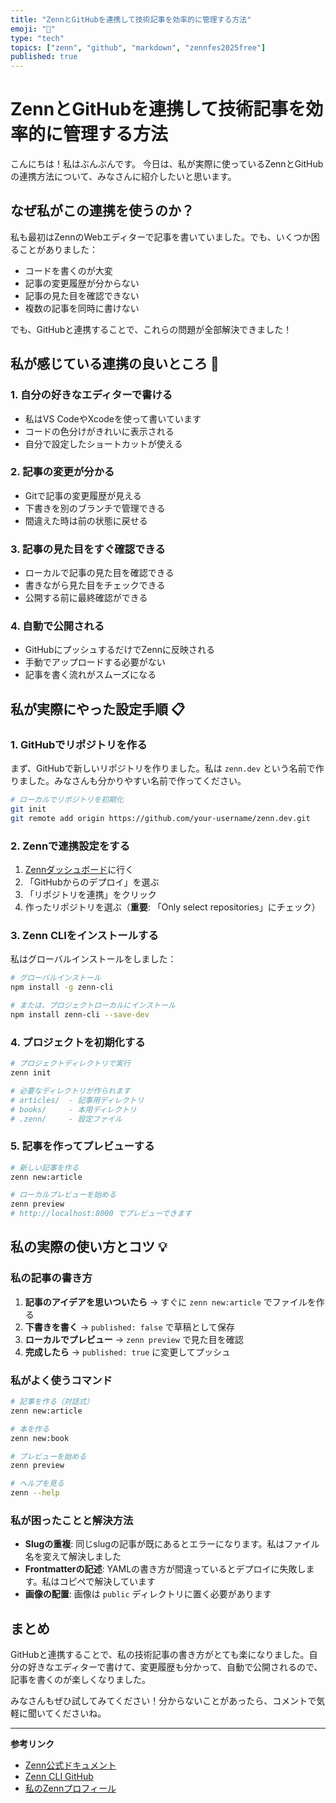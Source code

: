 ```yaml
---
title: "ZennとGitHubを連携して技術記事を効率的に管理する方法"
emoji: "📱"
type: "tech"
topics: ["zenn", "github", "markdown", "zennfes2025free"]
published: true
---
```


# ZennとGitHubを連携して技術記事を効率的に管理する方法

こんにちは！私はぶんぶんです。
今日は、私が実際に使っているZennとGitHubの連携方法について、みなさんに紹介したいと思います。

## なぜ私がこの連携を使うのか？

私も最初はZennのWebエディターで記事を書いていました。でも、いくつか困ることがありました：

- コードを書くのが大変
- 記事の変更履歴が分からない
- 記事の見た目を確認できない
- 複数の記事を同時に書けない

でも、GitHubと連携することで、これらの問題が全部解決できました！

## 私が感じている連携の良いところ 🎯

### 1. 自分の好きなエディターで書ける
- 私はVS CodeやXcodeを使って書いています
- コードの色分けがきれいに表示される
- 自分で設定したショートカットが使える

### 2. 記事の変更が分かる
- Gitで記事の変更履歴が見える
- 下書きを別のブランチで管理できる
- 間違えた時は前の状態に戻せる

### 3. 記事の見た目をすぐ確認できる
- ローカルで記事の見た目を確認できる
- 書きながら見た目をチェックできる
- 公開する前に最終確認ができる

### 4. 自動で公開される
- GitHubにプッシュするだけでZennに反映される
- 手動でアップロードする必要がない
- 記事を書く流れがスムーズになる

## 私が実際にやった設定手順 📋

### 1. GitHubでリポジトリを作る

まず、GitHubで新しいリポジトリを作りました。私は `zenn.dev` という名前で作りました。みなさんも分かりやすい名前で作ってください。

```bash
# ローカルでリポジトリを初期化
git init
git remote add origin https://github.com/your-username/zenn.dev.git
```

### 2. Zennで連携設定をする

1. [Zennダッシュボード](https://zenn.dev/dashboard)に行く
2. 「GitHubからのデプロイ」を選ぶ
3. 「リポジトリを連携」をクリック
4. 作ったリポジトリを選ぶ（**重要**: 「Only select repositories」にチェック）

### 3. Zenn CLIをインストールする

私はグローバルインストールをしました：

```bash
# グローバルインストール
npm install -g zenn-cli

# または、プロジェクトローカルにインストール
npm install zenn-cli --save-dev
```

### 4. プロジェクトを初期化する

```bash
# プロジェクトディレクトリで実行
zenn init

# 必要なディレクトリが作られます
# articles/  - 記事用ディレクトリ
# books/     - 本用ディレクトリ
# .zenn/     - 設定ファイル
```

### 5. 記事を作ってプレビューする

```bash
# 新しい記事を作る
zenn new:article

# ローカルプレビューを始める
zenn preview
# http://localhost:8000 でプレビューできます
```

## 私の実際の使い方とコツ 💡

### 私の記事の書き方

1. **記事のアイデアを思いついたら** → すぐに `zenn new:article` でファイルを作る
2. **下書きを書く** → `published: false` で草稿として保存
3. **ローカルでプレビュー** → `zenn preview` で見た目を確認
4. **完成したら** → `published: true` に変更してプッシュ

### 私がよく使うコマンド

```bash
# 記事を作る（対話式）
zenn new:article

# 本を作る
zenn new:book

# プレビューを始める
zenn preview

# ヘルプを見る
zenn --help
```

### 私が困ったことと解決方法

- **Slugの重複**: 同じslugの記事が既にあるとエラーになります。私はファイル名を変えて解決しました
- **Frontmatterの記述**: YAMLの書き方が間違っているとデプロイに失敗します。私はコピペで解決しています
- **画像の配置**: 画像は `public` ディレクトリに置く必要があります

## まとめ

GitHubと連携することで、私の技術記事の書き方がとても楽になりました。自分の好きなエディターで書けて、変更履歴も分かって、自動で公開されるので、記事を書くのが楽しくなりました。

みなさんもぜひ試してみてください！分からないことがあったら、コメントで気軽に聞いてくださいね。

---

**参考リンク**
- [Zenn公式ドキュメント](https://zenn.dev/zenn)
- [Zenn CLI GitHub](https://github.com/zenn-dev/zenn-editor)
- [私のZennプロフィール](https://zenn.dev/webbleen)
